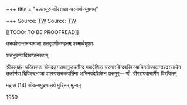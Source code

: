 +++
title = "+उत्तमूरु-वीरराघव-परमार्थ-भूषणम्"

+++
Source: [TW](https://archive.org/details/in.ernet.dli.2015.553903/page/n609/mode/1up)
Source: [TW](https://archive.org/details/ParamarthaBhushana1959SriUttamurViraRaghavacharya/page/n549/mode/2up)

[[TODO: TO BE PROOFREAD]]


उभयवेदान्तमन्यमाला 
शतदूषणीमण्डनम् 
परमार्थभूषणः 

शतभूषण्यादिखण्डनरूपम् 

 
श्रीपरमहंस परिव्राजक श्रीमद्रङ्गरामानुजयतीन्द्र महादेशिक चरणारविन्दवरिवस्याधिगतोपपदान्तरदस्सायेन तर्कार्णवा दिविरुदभाजा वात्स्यसचक्रवर्तिना 
अभिनवदेशिकेन 
उत्तमूर्— श्री. वीरराघवाचार्गेण विरचितम् 


मद्रास (14) श्रीवत्समुद्रणालये मुद्रितम् 
मूल्यम् 

1959 
